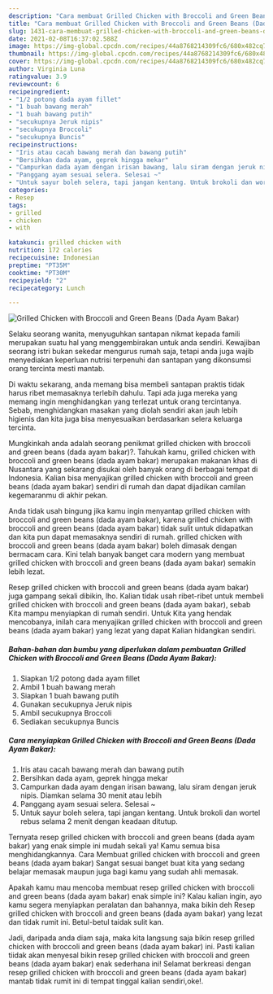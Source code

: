 ```yaml
---
description: "Cara membuat Grilled Chicken with Broccoli and Green Beans (Dada Ayam Bakar) yang enak dan Mudah Dibuat"
title: "Cara membuat Grilled Chicken with Broccoli and Green Beans (Dada Ayam Bakar) yang enak dan Mudah Dibuat"
slug: 1431-cara-membuat-grilled-chicken-with-broccoli-and-green-beans-dada-ayam-bakar-yang-enak-dan-mudah-dibuat
date: 2021-02-08T16:37:02.588Z
image: https://img-global.cpcdn.com/recipes/44a8768214309fc6/680x482cq70/grilled-chicken-with-broccoli-and-green-beans-dada-ayam-bakar-foto-resep-utama.jpg
thumbnail: https://img-global.cpcdn.com/recipes/44a8768214309fc6/680x482cq70/grilled-chicken-with-broccoli-and-green-beans-dada-ayam-bakar-foto-resep-utama.jpg
cover: https://img-global.cpcdn.com/recipes/44a8768214309fc6/680x482cq70/grilled-chicken-with-broccoli-and-green-beans-dada-ayam-bakar-foto-resep-utama.jpg
author: Virginia Luna
ratingvalue: 3.9
reviewcount: 6
recipeingredient:
- "1/2 potong dada ayam fillet"
- "1 buah bawang merah"
- "1 buah bawang putih"
- "secukupnya Jeruk nipis"
- "secukupnya Broccoli"
- "secukupnya Buncis"
recipeinstructions:
- "Iris atau cacah bawang merah dan bawang putih"
- "Bersihkan dada ayam, geprek hingga mekar"
- "Campurkan dada ayam dengan irisan bawang, lalu siram dengan jeruk nipis. Diamkan selama 30 menit atau lebih"
- "Panggang ayam sesuai selera. Selesai ~"
- "Untuk sayur boleh selera, tapi jangan kentang. Untuk brokoli dan wortel rebus selama 2 menit dengan keadaan ditutup."
categories:
- Resep
tags:
- grilled
- chicken
- with

katakunci: grilled chicken with 
nutrition: 172 calories
recipecuisine: Indonesian
preptime: "PT35M"
cooktime: "PT30M"
recipeyield: "2"
recipecategory: Lunch

---
```



![Grilled Chicken with Broccoli and Green Beans (Dada Ayam Bakar)](https://img-global.cpcdn.com/recipes/44a8768214309fc6/680x482cq70/grilled-chicken-with-broccoli-and-green-beans-dada-ayam-bakar-foto-resep-utama.jpg)

Selaku seorang wanita, menyuguhkan santapan nikmat kepada famili merupakan suatu hal yang menggembirakan untuk anda sendiri. Kewajiban seorang istri bukan sekedar mengurus rumah saja, tetapi anda juga wajib menyediakan keperluan nutrisi terpenuhi dan santapan yang dikonsumsi orang tercinta mesti mantab.

Di waktu  sekarang, anda memang bisa membeli santapan praktis tidak harus ribet memasaknya terlebih dahulu. Tapi ada juga mereka yang memang ingin menghidangkan yang terlezat untuk orang tercintanya. Sebab, menghidangkan masakan yang diolah sendiri akan jauh lebih higienis dan kita juga bisa menyesuaikan berdasarkan selera keluarga tercinta. 



Mungkinkah anda adalah seorang penikmat grilled chicken with broccoli and green beans (dada ayam bakar)?. Tahukah kamu, grilled chicken with broccoli and green beans (dada ayam bakar) merupakan makanan khas di Nusantara yang sekarang disukai oleh banyak orang di berbagai tempat di Indonesia. Kalian bisa menyajikan grilled chicken with broccoli and green beans (dada ayam bakar) sendiri di rumah dan dapat dijadikan camilan kegemaranmu di akhir pekan.

Anda tidak usah bingung jika kamu ingin menyantap grilled chicken with broccoli and green beans (dada ayam bakar), karena grilled chicken with broccoli and green beans (dada ayam bakar) tidak sulit untuk didapatkan dan kita pun dapat memasaknya sendiri di rumah. grilled chicken with broccoli and green beans (dada ayam bakar) boleh dimasak dengan bermacam cara. Kini telah banyak banget cara modern yang membuat grilled chicken with broccoli and green beans (dada ayam bakar) semakin lebih lezat.

Resep grilled chicken with broccoli and green beans (dada ayam bakar) juga gampang sekali dibikin, lho. Kalian tidak usah ribet-ribet untuk membeli grilled chicken with broccoli and green beans (dada ayam bakar), sebab Kita mampu menyiapkan di rumah sendiri. Untuk Kita yang hendak mencobanya, inilah cara menyajikan grilled chicken with broccoli and green beans (dada ayam bakar) yang lezat yang dapat Kalian hidangkan sendiri.

<!--inarticleads1-->

##### Bahan-bahan dan bumbu yang diperlukan dalam pembuatan Grilled Chicken with Broccoli and Green Beans (Dada Ayam Bakar):

1. Siapkan 1/2 potong dada ayam fillet
1. Ambil 1 buah bawang merah
1. Siapkan 1 buah bawang putih
1. Gunakan secukupnya Jeruk nipis
1. Ambil secukupnya Broccoli
1. Sediakan secukupnya Buncis




<!--inarticleads2-->

##### Cara menyiapkan Grilled Chicken with Broccoli and Green Beans (Dada Ayam Bakar):

1. Iris atau cacah bawang merah dan bawang putih
1. Bersihkan dada ayam, geprek hingga mekar
1. Campurkan dada ayam dengan irisan bawang, lalu siram dengan jeruk nipis. Diamkan selama 30 menit atau lebih
1. Panggang ayam sesuai selera. Selesai ~
1. Untuk sayur boleh selera, tapi jangan kentang. Untuk brokoli dan wortel rebus selama 2 menit dengan keadaan ditutup.




Ternyata resep grilled chicken with broccoli and green beans (dada ayam bakar) yang enak simple ini mudah sekali ya! Kamu semua bisa menghidangkannya. Cara Membuat grilled chicken with broccoli and green beans (dada ayam bakar) Sangat sesuai banget buat kita yang sedang belajar memasak maupun juga bagi kamu yang sudah ahli memasak.

Apakah kamu mau mencoba membuat resep grilled chicken with broccoli and green beans (dada ayam bakar) enak simple ini? Kalau kalian ingin, ayo kamu segera menyiapkan peralatan dan bahannya, maka bikin deh Resep grilled chicken with broccoli and green beans (dada ayam bakar) yang lezat dan tidak rumit ini. Betul-betul taidak sulit kan. 

Jadi, daripada anda diam saja, maka kita langsung saja bikin resep grilled chicken with broccoli and green beans (dada ayam bakar) ini. Pasti kalian tiidak akan menyesal bikin resep grilled chicken with broccoli and green beans (dada ayam bakar) enak sederhana ini! Selamat berkreasi dengan resep grilled chicken with broccoli and green beans (dada ayam bakar) mantab tidak rumit ini di tempat tinggal kalian sendiri,oke!.

